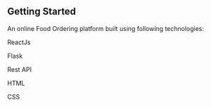 ## Getting Started

An online Food Ordering platform built using following technologies:

ReactJs

Flask

Rest API

HTML

CSS
